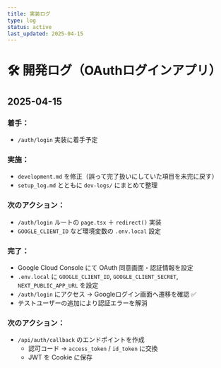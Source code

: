 ```yaml
---
title: 実装ログ
type: log
status: active
last_updated: 2025-04-15
---
```


# 🛠 開発ログ（OAuthログインアプリ）

## 2025-04-15

### 着手：

- `/auth/login` 実装に着手予定

### 実施：

- `development.md` を修正（誤って完了扱いにしていた項目を未完に戻す）
- `setup_log.md` とともに `dev-logs/` にまとめて整理

### 次のアクション：

- `/auth/login` ルートの `page.tsx` ＋ `redirect()` 実装
- `GOOGLE_CLIENT_ID` など環境変数の `.env.local` 設定

### 完了：

- Google Cloud Console にて OAuth 同意画面・認証情報を設定
- `.env.local` に `GOOGLE_CLIENT_ID`, `GOOGLE_CLIENT_SECRET`, `NEXT_PUBLIC_APP_URL` を設定
- `/auth/login` にアクセス → Googleログイン画面へ遷移を確認 ✅
- テストユーザーの追加により認証エラーを解消

### 次のアクション：

- `/api/auth/callback` のエンドポイントを作成
  - 認可コード → `access_token` / `id_token` に交換
  - JWT を Cookie に保存
